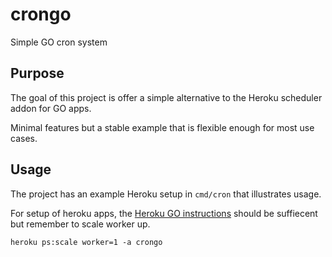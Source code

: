 # crongo
Simple GO cron system

## Purpose

The goal of this project is offer a simple alternative to the Heroku scheduler addon for GO apps.  

Minimal features but a stable example that is flexible enough for most use cases.

## Usage 

The project has an example Heroku setup in `cmd/cron` that illustrates usage. 

For setup of heroku apps, the [Heroku GO instructions](https://devcenter.heroku.com/articles/getting-started-with-go?singlepage=true) should be suffiecent but remember to scale worker up.

`heroku ps:scale worker=1 -a crongo`
